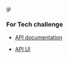 gi
### For Tech challenge

* [API documentation](http://localhost:8080/api-docs/)

* [API UI](http://localhost:8080/swagger-ui/index.html)







